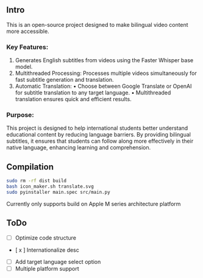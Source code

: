 ## Intro

This is an open-source project designed to make bilingual video content more accessible.

### Key Features:

1.	Generates English subtitles from videos using the Faster Whisper base model.
2.	Multithreaded Processing: Processes multiple videos simultaneously for fast subtitle generation and translation.
3.	Automatic Translation:
•	Choose between Google Translate or OpenAI for subtitle translation to any target language.
•	Multithreaded translation ensures quick and efficient results.

### Purpose:

This project is designed to help international students better understand educational content by reducing language barriers. 
By providing bilingual subtitles, it ensures that students can follow along more effectively in their native language, enhancing learning and comprehension.

## Compilation

```sh
sudo rm -rf dist build
bash icon_maker.sh translate.svg
sudo pyinstaller main.spec src/main.py
```

Currently only supports build on Apple M series architecture platform

## ToDo

- [ ] Optimize code structure
- [ x ] Internationalize desc
- [ ] Add target language select option
- [ ] Multiple platform support
